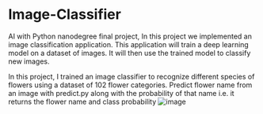 # Image-Classifier
AI with Python nanodegree final project, In this project we implemented an image classification application. This application will train a deep learning model on a dataset of images. It will then use the trained model to classify new images.

In this project, I trained an image classifier to recognize different species of flowers using a dataset of 102 flower categories. Predict flower name from an image with predict.py along with the probability of that name i.e. it returns the flower name and class probability
![image](https://github.com/user-attachments/assets/2f680a5f-a080-41e2-830f-169c10d73c7d)
